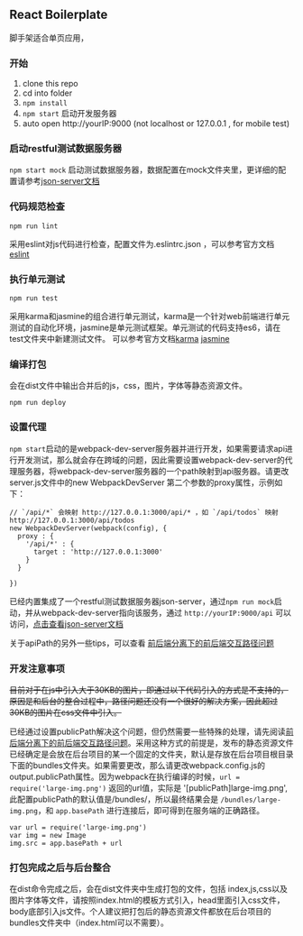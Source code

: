 ## React Boilerplate
脚手架适合单页应用，


### 开始

1. clone this repo
2. cd into folder
3. `npm install`
4. `npm start` 启动开发服务器
5. auto open http://yourIP:9000 (not localhost or 127.0.0.1 , for mobile test)


### 启动restful测试数据服务器
`npm start mock` 启动测试数据服务器，数据配置在mock文件夹里，更详细的配置请参考[json-server文档](https://github.com/typicode/json-server)

### 代码规范检查
```
npm run lint
```
采用eslint对js代码进行检查，配置文件为.eslintrc.json ，可以参考官方文档[eslint](http://eslint.org/)

### 执行单元测试
```
npm run test
```
采用karma和jasmine的组合进行单元测试，karma是一个针对web前端进行单元测试的自动化环境，jasmine是单元测试框架。单元测试的代码支持es6，请在test文件夹中新建测试文件。
可以参考官方文档[karma](http://karma-runner.github.io/) [jasmine](http://jasmine.github.io/)


### 编译打包
会在dist文件中输出合并后的js，css，图片，字体等静态资源文件。
```
npm run deploy
```


### 设置代理
`npm start`启动的是webpack-dev-server服务器并进行开发，如果需要请求api进行开发测试，那么就会存在跨域的问题，因此需要设置webpack-dev-server的代理服务器，将webpack-dev-server服务器的一个path映射到api服务器。请更改server.js文件中的new WebpackDevServer 第二个参数的proxy属性，示例如下：
```
// `/api/*` 会映射 http://127.0.0.1:3000/api/* ，如 `/api/todos` 映射 http://127.0.0.1:3000/api/todos
new WebpackDevServer(webpack(config), {
  proxy : {
    '/api/*' : {
      target : 'http://127.0.0.1:3000'
    }
  }
  
})
```
已经内置集成了一个restful测试数据服务器json-server，通过`npm run mock`启动，并从webpack-dev-server指向该服务，通过 `http://yourIP:9000/api` 可以访问，[点击查看json-server文档](https://github.com/typicode/json-server)

关于apiPath的另外一些tips，可以查看 [前后端分离下的前后端交互路径问题](https://github.com/mingzepeng/react-boilerplate/blob/master/doc/apiPath.md)



### 开发注意事项
~~目前对于在js中引入大于30KB的图片，即通过以下代码引入的方式是不支持的，原因是和后台的整合过程中，路径问题还没有一个很好的解决方案，因此超过30KB的图片在css文件中引入。~~

已经通过设置publicPath解决这个问题，但仍然需要一些特殊的处理，请先阅读[前后端分离下的前后端交互路径问题](https://github.com/mingzepeng/react-boilerplate/blob/master/doc/apiPath.md)。采用这种方式的前提是，发布的静态资源文件已经确定是会放在后台项目的某一个固定的文件夹，默认是存放在后台项目根目录下面的bundles文件夹。如果需要更改，那么请更改webpack.config.js的output.publicPath属性。因为webpack在执行编译的时候，`url = require('large-img.png')` 返回的url值，实际是 '[publicPath]large-img.png', 此配置publicPath的默认值是/bundles/，所以最终结果会是 `/bundles/large-img.png`，和 `app.basePath` 进行连接后，即可得到在服务端的正确路径。

```
var url = require('large-img.png')
var img = new Image
img.src = app.basePath + url

```

### 打包完成之后与后台整合
在dist命令完成之后，会在dist文件夹中生成打包的文件，包括 index,js,css以及图片字体等文件，请按照index.html的模板方式引入，head里面引入css文件，body底部引入js文件。个人建议把打包后的静态资源文件都放在后台项目的bundles文件夹中（index.html可以不需要）。
